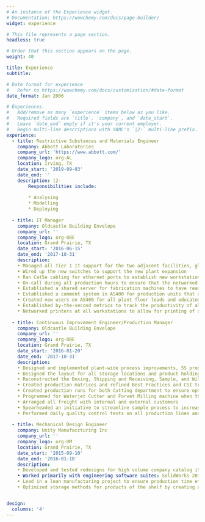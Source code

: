 ```yaml
---
# An instance of the Experience widget.
# Documentation: https://wowchemy.com/docs/page-builder/
widget: experience

# This file represents a page section.
headless: true

# Order that this section appears on the page.
weight: 40

title: Experience
subtitle:

# Date format for experience
#   Refer to https://wowchemy.com/docs/customization/#date-format
date_format: Jan 2006

# Experiences.
#   Add/remove as many `experience` items below as you like.
#   Required fields are `title`, `company`, and `date_start`.
#   Leave `date_end` empty if it's your current employer.
#   Begin multi-line descriptions with YAML's `|2-` multi-line prefix.
experience:
  - title: Restrictive Substances and Materials Engineer
    company: Abbott Laboratories
    company_url: 'https://www.abbott.com/'
    company_logo: org-AL
    location: Irving, TX
    date_start: '2019-09-03'
    date_end: ''
    description: |2-
        Responsibilities include:
        
        * Analysing
        * Modelling
        * Deploying
        
  - title: IT Manager
    company: Oldcastle Building Envelope
    company_url: ''
    company_logo: org-OBE
    location: Grand Prairie, TX
    date_start: '2016-06-15'
    date_end: '2017-10-31'
    description:     
    • Managed all Tier 1 IT support for the two adjacent facilities, glass and aluminum, which included 40 computers and 17 networked pieces of machinery
    • Wired up the new switches to support the new plant expansion
    • Ran Cat5e cabling for ethernet ports to establish new workstations
    • On-call during all production hours to ensure that the networked machinery were operating as intended, using Ultra VNC or Teamviewer to solve minor issues or coming to the site for network issues
    • Established a shared server for fabrication machines to have read access to design programs to cut downtime between programming and making a customized units
    • Established a comment system in AS400 for production units that allowed plant wide communication between first and second shift
    • Created new users on AS400 for all plant floor leads and educated them on its use based on their permissions
    • Established by-the-second metrics to track the productivity of all workstations in the plant 
    • Networked printers at all workstations to allow for printing of schematics from the front office to the workstation that needed it
    
  - title: Continuous Improvement Engineer/Production Manager
    company: Oldcastle Building Envelope
    company_url: ''
    company_logo: org-OBE
    location: Grand Prairie, TX
    date_start: '2016-01-20'
    date_end: '2017-10-31'
    description:     
    • Designed and implemented plant-wide process improvements, 5S programs, training programs, and product velocity/flow systems
    • Designed the layout for all storage locations and product holding locations in the plant
    • Reconstructed the Boxing, Shipping and Receiving, Sample, and Will Call Departments from the ground up so they could met the increased demand of a plant expansion from 55,000 sq.ft. to 160,000 sq.ft.
    • Created production matrices and refined Best Practices and CSI tracking to promote better production efficiency, made into a direct report for the Regional President
    • Created production runs for both Cutting department to ensure optimal product flow
    • Programmed for Waterjet Cutter and Forvet Milling machine when the programmer was gone
    • Arranged all freight with internal and external customers
    • Spearheaded an initiative to streamline sample process to increase overall sales totals
    • Performed daily quality control tests on all production lines and storage units
    
  - title: Mechanical Design Engineer
    company: Unity Manufaccturing Inc
    company_url: ''
    company_logo: org-UM
    location: Grand Prairie, TX
    date_start: '2015-09-10'
    date_end: '2016-01-18'
    description:     
    • Developed and tested redesigns for high volume company catalog items and parts for in house use, resulting in 70% reduction in assembly time and 80% more storage capacity in the warehouse
    • Worked primarily with engineering software suites: SolidWorks 2016, DriveWorks, and eDPM 
    • Lead in a lean manufacturing project to ensure production time efficiency and quality benchmarks
    • Optimized storage methods for products of the shelf by creating a flat pattern system vs component system


design:
  columns: '4'
---
```

